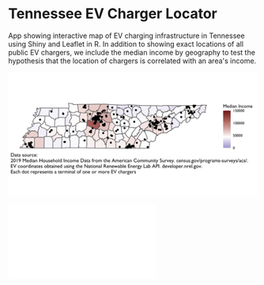 # Tennessee EV Charger Locator

App showing interactive map of EV charging infrastructure in Tennessee using Shiny and Leaflet in R. In addition to showing exact locations of all public EV chargers, we include the median income by geography to test the hypothesis that the location of chargers is correlated with an area's income.  


![Tennessee Charging Infrastructure](output/tn_ev_charger_locations_income_2019.png)




![Davidson County Charging Infrastructure](output/tn_chargers.html)